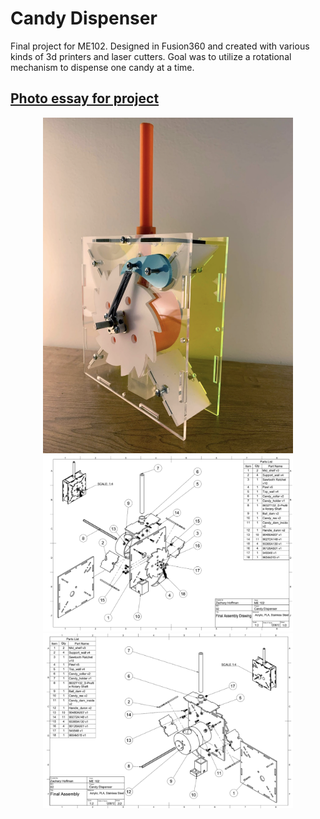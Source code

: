 # Candy Dispenser

Final project for ME102. Designed in Fusion360 and created with various kinds of 3d printers and laser cutters.
Goal was to utilize a rotational mechanism to dispense one candy at a time.

## [Photo essay for project](CandyDispenserPhotoEssay.pdf)
<p align="middle">
  <img width="400" src="Candy_final.png">
  <img width="400" src="Candy_assmbly_01.png">
  <img width="400" src="Candy_assembly_02.png">
</p>
